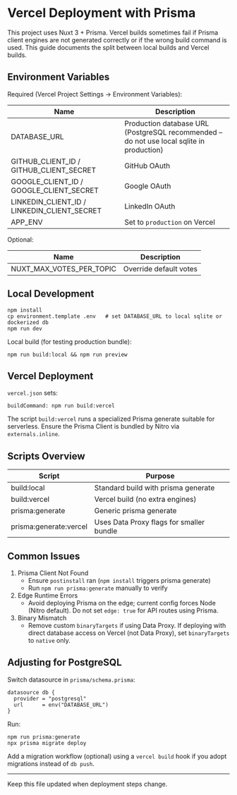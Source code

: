 # Vercel Deployment with Prisma

This project uses Nuxt 3 + Prisma. Vercel builds sometimes fail if Prisma client engines are not generated correctly or if the wrong build command is used. This guide documents the split between local builds and Vercel builds.

## Environment Variables

Required (Vercel Project Settings -> Environment Variables):

| Name | Description |
| ---- | ----------- |
| DATABASE_URL | Production database URL (PostgreSQL recommended – do not use local sqlite in production) |
| GITHUB_CLIENT_ID / GITHUB_CLIENT_SECRET | GitHub OAuth |
| GOOGLE_CLIENT_ID / GOOGLE_CLIENT_SECRET | Google OAuth |
| LINKEDIN_CLIENT_ID / LINKEDIN_CLIENT_SECRET | LinkedIn OAuth |
| APP_ENV | Set to `production` on Vercel |

Optional:

| Name | Description |
| ---- | ----------- |
| NUXT_MAX_VOTES_PER_TOPIC | Override default votes |

## Local Development

```
npm install
cp environment.template .env   # set DATABASE_URL to local sqlite or dockerized db
npm run dev
```

Local build (for testing production bundle):

```
npm run build:local && npm run preview
```

## Vercel Deployment

`vercel.json` sets:

```
buildCommand: npm run build:vercel
```

The script `build:vercel` runs a specialized Prisma generate suitable for serverless. Ensure the Prisma Client is bundled by Nitro via `externals.inline`.

## Scripts Overview

| Script | Purpose |
| ------ | ------- |
| build:local | Standard build with prisma generate |
| build:vercel | Vercel build (no extra engines) |
| prisma:generate | Generic prisma generate |
| prisma:generate:vercel | Uses Data Proxy flags for smaller bundle |

## Common Issues

1. Prisma Client Not Found
   - Ensure `postinstall` ran (`npm install` triggers prisma generate)
   - Run `npm run prisma:generate` manually to verify
2. Edge Runtime Errors
   - Avoid deploying Prisma on the edge; current config forces Node (Nitro default). Do not set `edge: true` for API routes using Prisma.
3. Binary Mismatch
   - Remove custom `binaryTargets` if using Data Proxy. If deploying with direct database access on Vercel (not Data Proxy), set `binaryTargets` to `native` only.

## Adjusting for PostgreSQL

Switch datasource in `prisma/schema.prisma`:

```
datasource db {
  provider = "postgresql"
  url      = env("DATABASE_URL")
}
```

Run:

```
npm run prisma:generate
npx prisma migrate deploy
```

Add a migration workflow (optional) using a `vercel build` hook if you adopt migrations instead of `db push`.

---
Keep this file updated when deployment steps change.